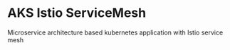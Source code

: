 # AKS Istio ServiceMesh
Microservice architecture based kubernetes application with Istio service mesh
 
 
 
 
 
 
 
 
